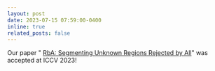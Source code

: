 ```yaml
---
layout: post
date: 2023-07-15 07:59:00-0400
inline: true
related_posts: false
---
```


Our paper " [RbA: Segmenting Unknown Regions Rejected by All](https://kuis-ai.github.io/RbA/)" was accepted at ICCV 2023!
